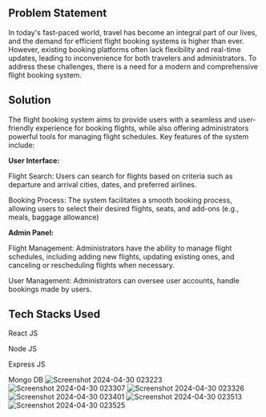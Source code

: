 ## Problem Statement

In today's fast-paced world, travel has become an integral part of our lives, and the demand for efficient flight booking systems is higher than ever. 
However, existing booking platforms often lack flexibility and real-time updates, leading to inconvenience for both travelers and administrators. 
To address these challenges, there is a need for a modern and comprehensive flight booking system.

## Solution

The flight booking system aims to provide users with a seamless and user-friendly experience for booking flights, while also offering administrators powerful tools for managing flight schedules. Key features of the system include:

**User Interface:**

Flight Search: Users can search for flights based on criteria such as departure and arrival cities, dates, and preferred airlines.

Booking Process: The system facilitates a smooth booking process, allowing users to select their desired flights, seats, and add-ons (e.g., meals, baggage allowance)

**Admin Panel:**

Flight Management: Administrators have the ability to manage flight schedules, including adding new flights, updating existing ones, and canceling or rescheduling flights when necessary.

User Management: Administrators can oversee user accounts, handle bookings made by users.

## Tech Stacks Used

React JS

Node JS

Express JS

Mongo DB
![Screenshot 2024-04-30 023223](https://github.com/Sabarnika/flight-booking-system/assets/98590604/2e171e1a-46ec-4ff0-aa63-36f7ef0c1295)
![Screenshot 2024-04-30 023307](https://github.com/Sabarnika/flight-booking-system/assets/98590604/a2e7058c-5277-49bf-99c1-4aff0d79f663)
![Screenshot 2024-04-30 023326](https://github.com/Sabarnika/flight-booking-system/assets/98590604/ace51630-285d-4486-b918-7732dce7cb7f)
![Screenshot 2024-04-30 023401](https://github.com/Sabarnika/flight-booking-system/assets/98590604/fd448715-2735-4e0b-8e87-540d9d73c2a4)
![Screenshot 2024-04-30 023513](https://github.com/Sabarnika/flight-booking-system/assets/98590604/0bba6d5a-92c5-44ed-99c9-3a7722b20ca7)
![Screenshot 2024-04-30 023525](https://github.com/Sabarnika/flight-booking-system/assets/98590604/d67d6688-c6a2-4df6-a0d7-7c58cf326c60)






